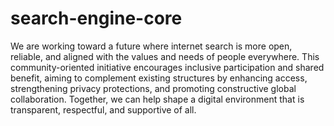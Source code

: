 # search-engine-core
We are working toward a future where internet search is more open, reliable, and aligned with the values and needs of people everywhere. This community-oriented initiative encourages inclusive participation and shared benefit, aiming to complement existing structures by enhancing access, strengthening privacy protections, and promoting constructive global collaboration. Together, we can help shape a digital environment that is transparent, respectful, and supportive of all.
